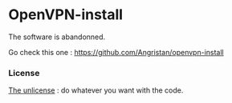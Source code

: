 # OpenVPN-install
The software is abandonned. 

Go check this one : https://github.com/Angristan/openvpn-install


### License

[The unlicense](https://github.com/Angristan/OpenVPN-install/blob/master/LICENSE)  : do whatever you want with the code.
